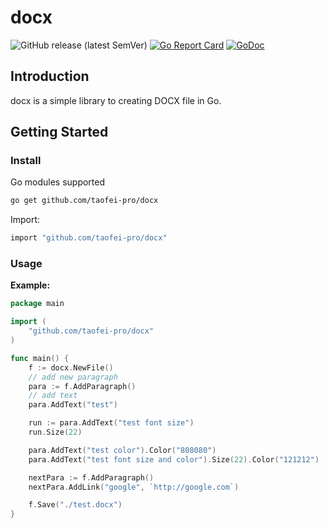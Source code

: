 # docx
![GitHub release (latest SemVer)](https://img.shields.io/github/v/release/taofei-pro/docx?sort=semver)
[![Go Report Card](https://goreportcard.com/badge/github.com/taofei-pro/docx)](https://goreportcard.com/report/github.com/taofei-pro/docx)
[![GoDoc](https://pkg.go.dev/badge/github.com/taofei-pro/docx?status.svg)](https://pkg.go.dev/github.com/taofei-pro/docx?tab=doc)
## Introduction
docx is a simple library to creating DOCX file in Go.

## Getting Started
### Install
Go modules supported
```sh
go get github.com/taofei-pro/docx
```
Import:
```sh
import "github.com/taofei-pro/docx"
```

### Usage
**Example:**
```go
package main

import (
	"github.com/taofei-pro/docx"
)

func main() {
	f := docx.NewFile()
	// add new paragraph
	para := f.AddParagraph()
	// add text
	para.AddText("test")

	run := para.AddText("test font size")
	run.Size(22)

	para.AddText("test color").Color("808080")
	para.AddText("test font size and color").Size(22).Color("121212")

	nextPara := f.AddParagraph()
	nextPara.AddLink("google", `http://google.com`)

	f.Save("./test.docx")
}

```
